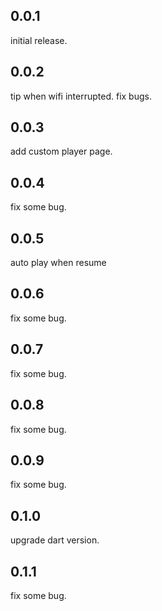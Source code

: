 ## 0.0.1
initial release.
## 0.0.2
tip when wifi interrupted. fix bugs.
## 0.0.3
add custom player page.
## 0.0.4
fix some bug.
## 0.0.5
auto play when resume
## 0.0.6
fix some bug.
## 0.0.7
fix some bug.
## 0.0.8
fix some bug.
## 0.0.9
fix some bug.
## 0.1.0
upgrade dart version.
## 0.1.1
fix some bug.